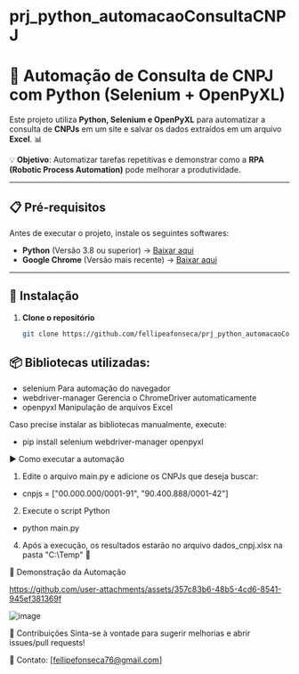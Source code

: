 # prj_python_automacaoConsultaCNPJ

# 🚀 Automação de Consulta de CNPJ com Python (Selenium + OpenPyXL)

Este projeto utiliza **Python, Selenium e OpenPyXL** para automatizar a consulta de **CNPJs** em um site e salvar os dados extraídos em um arquivo **Excel**. 📊  

💡 **Objetivo**: Automatizar tarefas repetitivas e demonstrar como a **RPA (Robotic Process Automation)** pode melhorar a produtividade.

---

## 📋 **Pré-requisitos**

Antes de executar o projeto, instale os seguintes softwares:

- **Python** (Versão 3.8 ou superior) → [Baixar aqui](https://www.python.org/downloads/)
- **Google Chrome** (Versão mais recente) → [Baixar aqui](https://www.google.com/chrome/)

---

## 🔧 **Instalação**

1. **Clone o repositório**  
   ```bash
   git clone https://github.com/fellipeafonseca/prj_python_automacaoConsultaCNPJ.git

## 📦 Bibliotecas utilizadas:
- selenium	Para automação do navegador
- webdriver-manager	Gerencia o ChromeDriver automaticamente
- openpyxl	Manipulação de arquivos Excel

Caso precise instalar as bibliotecas manualmente, execute:
- pip install selenium webdriver-manager openpyxl


▶️ Como executar a automação
1. Edite o arquivo main.py e adicione os CNPJs que deseja buscar:

- cnpjs = ["00.000.000/0001-91", "90.400.888/0001-42"]

2. Execute o script Python
- python main.py

4. Após a execução, os resultados estarão no arquivo dados_cnpj.xlsx na pasta "C:\Temp" 🎯

🎥 Demonstração da Automação

https://github.com/user-attachments/assets/357c83b6-48b5-4cd6-8541-945ef381369f

![image](https://github.com/user-attachments/assets/5310a3a8-cdcb-43b3-bf88-cbb754fe114d)



🤝 Contribuições
Sinta-se à vontade para sugerir melhorias e abrir issues/pull requests!

📩 Contato: [fellipefonseca76@gmail.com]
